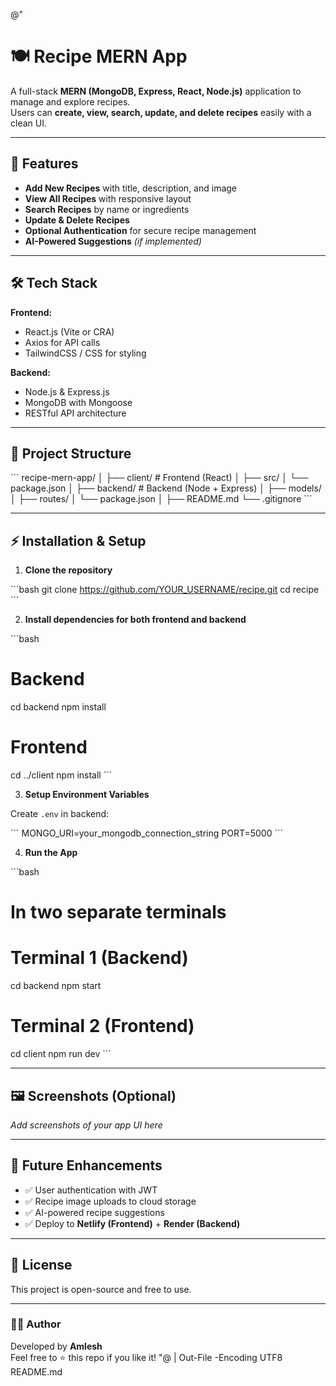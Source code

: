 @"
# 🍽️ Recipe MERN App

A full-stack **MERN (MongoDB, Express, React, Node.js)** application to manage and explore recipes.  
Users can **create, view, search, update, and delete recipes** easily with a clean UI.

---

## 🚀 Features

- **Add New Recipes** with title, description, and image
- **View All Recipes** with responsive layout
- **Search Recipes** by name or ingredients
- **Update & Delete Recipes**
- **Optional Authentication** for secure recipe management
- **AI-Powered Suggestions** *(if implemented)*

---

## 🛠️ Tech Stack

**Frontend:**  
- React.js (Vite or CRA)  
- Axios for API calls  
- TailwindCSS / CSS for styling

**Backend:**  
- Node.js & Express.js  
- MongoDB with Mongoose  
- RESTful API architecture

---

## 📂 Project Structure

\`\`\`
recipe-mern-app/
│
├── client/           # Frontend (React)
│   ├── src/
│   └── package.json
│
├── backend/          # Backend (Node + Express)
│   ├── models/
│   ├── routes/
│   └── package.json
│
├── README.md
└── .gitignore
\`\`\`

---

## ⚡ Installation & Setup

1. **Clone the repository**

\`\`\`bash
git clone https://github.com/YOUR_USERNAME/recipe.git
cd recipe
\`\`\`

2. **Install dependencies for both frontend and backend**

\`\`\`bash
# Backend
cd backend
npm install

# Frontend
cd ../client
npm install
\`\`\`

3. **Setup Environment Variables**

Create `.env` in backend:

\`\`\`
MONGO_URI=your_mongodb_connection_string
PORT=5000
\`\`\`

4. **Run the App**

\`\`\`bash
# In two separate terminals
# Terminal 1 (Backend)
cd backend
npm start

# Terminal 2 (Frontend)
cd client
npm run dev
\`\`\`

---

## 🖼️ Screenshots (Optional)

_Add screenshots of your app UI here_

---

## 📌 Future Enhancements

- ✅ User authentication with JWT  
- ✅ Recipe image uploads to cloud storage  
- ✅ AI-powered recipe suggestions  
- ✅ Deploy to **Netlify (Frontend)** + **Render (Backend)**

---

## 📜 License

This project is open-source and free to use.

---

### 👩‍💻 Author
Developed by **Amlesh**  
Feel free to ⭐ this repo if you like it!
"@ | Out-File -Encoding UTF8 README.md

